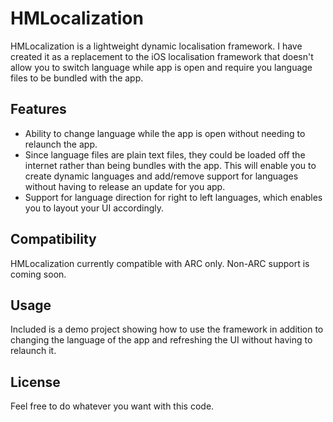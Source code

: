 HMLocalization
==============

HMLocalization is a lightweight dynamic localisation framework. I have created it as a replacement to the iOS localisation framework that doesn't allow you to switch language while app is open and require you language files to be bundled with the app. 

Features
--------
* Ability to change language while the app is open without needing to relaunch the app.
* Since language files are plain text files, they could be loaded off the internet rather than being bundles with the app. This will enable you to create dynamic languages and add/remove support for languages without having to release an update for you app.
* Support for language direction for right to left languages, which enables you to layout your UI accordingly.

Compatibility
--------------
HMLocalization currently compatible with ARC only. Non-ARC support is coming soon.

Usage
-----
Included is a demo project showing how to use the framework in addition to changing the language of the app and refreshing the UI without having to relaunch it.

License
--------
Feel free to do whatever you want with this code.
